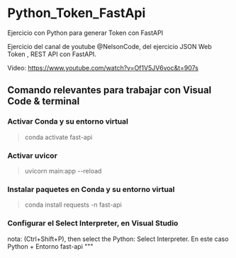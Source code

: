 # Python_Token_FastApi
Ejercicio con Python para generar Token con FastAPI

Ejercicio del canal de youtube @NelsonCode, del ejercicio JSON Web Token , REST API con FastAPI.

Video: https://www.youtube.com/watch?v=Of1V5JV6voc&t=907s


## Comando relevantes para trabajar con Visual Code & terminal
### Activar Conda y su entorno virtual
> conda activate fast-api
### Activar uvicor
> uvicorn main:app --reload

### Instalar paquetes en Conda y su entorno virtual
> conda install requests  -n fast-api

### Configurar el Select Interpreter, en Visual Studio
nota: (Ctrl+Shift+P), then select the Python: Select Interpreter.  En este caso Python  + Entorno fast-api
"""